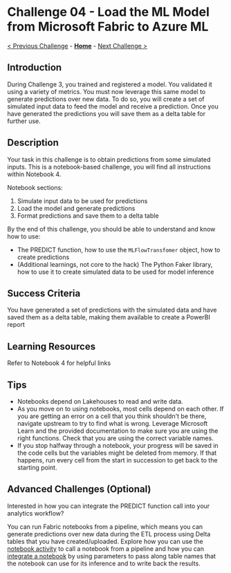 # Challenge 04 - Load the ML Model from Microsoft Fabric to Azure ML

[< Previous Challenge](./Challenge-03.md) - **[Home](../README.md)** - [Next Challenge >](./Challenge-05.md)

## Introduction

During Challenge 3, you trained and registered a model. You validated it using a variety of metrics. You must now leverage this same model to generate predictions over new data. To do so, you will create a set of simulated input data to feed the model and receive a prediction. Once you have generated the predictions you will save them as a delta table for further use.

## Description
Your task in this challenge is to obtain predictions from some simulated inputs. This is a notebook-based challenge, you will find all instructions within Notebook 4.

Notebook sections:
1. Simulate input data to be used for predictions
2. Load the model and generate predictions
3. Format predictions and save them to a delta table

By the end of this challenge, you should be able to understand and know how to use:
- The PREDICT function, how to use the `MLFlowTransfomer` object, how to create predictions
- (Additional learnings, not core to the hack) The Python Faker library, how to use it to create simulated data to be used for model inference


## Success Criteria

You have generated a set of predictions with the simulated data and have saved them as a delta table, making them available to create a PowerBI report

## Learning Resources

Refer to Notebook 4 for helpful links

## Tips

- Notebooks depend on Lakehouses to read and write data.
- As you move on to using notebooks, most cells depend on each other. If you are getting an error on a cell that you think shouldn't be there, navigate upstream to try to find what is wrong. Leverage Microsoft Learn and the provided documentation to make sure you are using the right functions. Check that you are using the correct variable names.
- If you stop halfway through a notebook, your progress will be saved in the code cells but the variables might be deleted from memory. If that happens, run every cell from the start in succession to get back to the starting point.

## Advanced Challenges (Optional)

Interested in how you can integrate the PREDICT function call into your analytics workflow?

You can run Fabric notebooks from a pipeline, which means you can generate predictions over new data during the ETL process using Delta tables that you have created/uploaded. Explore how you can use the [notebook activity](https://learn.microsoft.com/en-us/fabric/data-factory/notebook-activity) to call a notebook from a pipeline and how you can [integrate a notebook](https://learn.microsoft.com/en-us/fabric/data-engineering/author-execute-notebook#integrate-a-notebook) by using parameters to pass along table names that the notebook can use for its inference and to write back the results.
